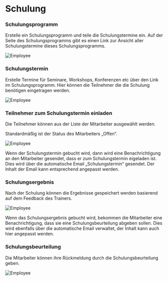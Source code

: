 # Schulung
### Schulungsprogramm

Erstelle ein Schulungsprogramm und teile die Schulungstermine ein. Auf der Seite des  Schulungsprogramms gibt es einen Link zur Ansicht aller Schulungstermine dieses Schulungsprogramms.

<img class="screenshot" alt="Employee" src="/docs/assets/img/human-resources/training_program.png">

### Schulungstermin

Erstelle Termine für Seminare, Workshops, Konferenzen etc über den Link im Schulungsprogramm. Hier können die Teilnehmer die die Schulung benötigen eingetragen werden.

<img class="screenshot" alt="Employee" src="/docs/assets/img/human-resources/training_event.png">

### Teilnehmer zum Schulungstermin einladen

Die Teilnehmer können aus der Liste der Mitarbeiter ausgewählt werden.

Standardmäßig ist der Status des Mitarbeiters „Offen“.

<img class="screenshot" alt="Employee" src="/docs/assets/img/human-resources/training_event_employee.png">

Wenn der Schulungstermin gebucht wird, dann wird eine Benachrichtigung an den Mitarbeiter gesendet, dass er zum Schulungstermin eigeladen ist. Dies wird über die automatische Email „Schulungstermin“ gesendet. Der Inhalt der Email kann entsprechend angepasst werden.

### Schulungsergebnis

Nach der Schulung können die Ergebnisse gespeichert werden basierend auf dem Feedback des Trainers.

<img class="screenshot" alt="Employee" src="/docs/assets/img/human-resources/training_result.png">

Wenn das Schulungsergebnis gebucht wird, bekommen die Mitarbeiter eine Benachrichtigung, dass sie eine Schulungsbeurteilung abgeben sollen. Dies wird ebenfalls über die automatische Email verwaltet, der Inhalt kann auch hier angepasst werden.

### Schulungsbeurteilung

Die Mitarbeiter können ihre Rückmeldung durch die Schulungsbeurteilung geben.

<img class="screenshot" alt="Employee" src="/docs/assets/img/human-resources/training_feedback.png">

